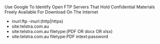 Use Google To Identify Open FTP Servers That Hold Confidential Materials Freely Available For Download On The Internet
- inurl:ftp -inurl:(http|https)
- site:telstra.com.au
- site:telstra.com.au filetype:(PDF OR docx OR xlsx) 
- site:telstra.com.au filetype:PDF intext:password